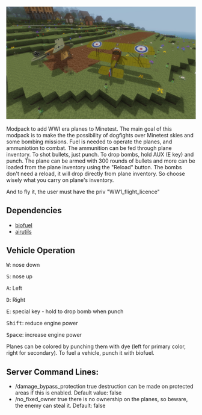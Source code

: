[![ww1_planes](https://raw.githubusercontent.com/APercy/ww1_planes/main/screenshot.jpg)](https://github.com/APercy/ww1_planes)

Modpack to add WWI era planes to Minetest. The main goal of this modpack is to make the the possibility of dogfights over
Minetest skies and some bombing missions.
Fuel is needed to operate the planes, and ammuniotion to combat. The ammunition can be fed through plane inventory.
To shot bullets, just punch. To drop bombs, hold AUX (E key) and punch. The plane can be armed with 300 rounds of bullets
and more can be loaded from the plane inventory using the "Reload" button. The bombs don't need a reload, it will drop
directly from plane inventory. So choose wisely what you carry on plane's inventory.

And to fly it, the user must have the priv "WW1_flight_licence"

## Dependencies
- [biofuel](https://content.minetest.net/packages/Lokrates/biofuel/)
- [airutils](https://content.minetest.net/packages/apercy/airutils/)

## Vehicle Operation
<kbd>W</kbd>: nose down

<kbd>S</kbd>: nose up

<kbd>A</kbd>: Left

<kbd>D</kbd>: Right

<kbd>E</kbd>: special key - hold to drop bomb when punch

<kbd>Shift</kbd>: reduce engine power

<kbd>Space</kbd>: increase engine power

Planes can be colored by punching them with dye (left for primary color, right for secondary). To fuel a vehicle, punch it with biofuel.

## Server Command Lines:
- /damage_bypass_protection true
    destruction can be made on protected areas if this is enabled. Default value: false
- /no_fixed_owner true
    there is no ownership on the planes, so beware, the enemy can steal it. Default: false
